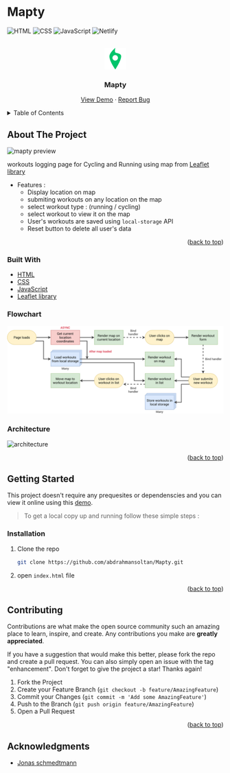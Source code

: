 # Mapty

<div id="top"></div>

![HTML](https://img.shields.io/badge/HTML5-E34F26?style=for-the-badge&logo=html5&logoColor=white)
![CSS](https://img.shields.io/badge/CSS3-1572B6?style=for-the-badge&logo=css3&logoColor=white)
![JavaScript](https://img.shields.io/badge/JavaScript-F7DF1E?style=for-the-badge&logo=javascript&logoColor=black)
![Netlify](https://img.shields.io/badge/Netlify-00C7B7?style=for-the-badge&logo=netlify&logoColor=white)

<!-- PROJECT LOGO -->
<br />
<div align="center">
  <a href="https://mapty-abdelrahmansoltan.netlify.app">
    <img src="./img/icon.png" alt="Logo" height="50"  >
  </a>

  <h3 align="center">Mapty</h3>

  <p align="center">
    <a href="https://mapty-abdelrahmansoltan.netlify.app">View Demo</a>
    ·
    <a href="https://github.com/abdrahmansoltan/Mapty/issues">Report Bug</a>
  </p>
</div>

<!-- TABLE OF CONTENTS -->
<details>
  <summary>Table of Contents</summary>
  <ol>
    <li>
      <a href="#about-the-project">About The Project</a>
      <ul>
        <li><a href="#built-with">Built With</a></li>
        <li><a href="#flowchart">Flowchart</a></li>
        <li><a href="#architecture">Architecture</a></li>
      </ul>
    </li>
    <li>
      <a href="#getting-started">Getting Started</a>
      <ul>
        <li><a href="#installation">Installation</a></li>
      </ul>
    </li>
    <li><a href="#contributing">Contributing</a></li>
    <li><a href="#acknowledgments">Acknowledgments</a></li>
  </ol>
</details>

<!-- ABOUT THE PROJECT -->

## About The Project

![mapty preview](./img/Preview.PNG)

workouts logging page for Cycling and Running using map from [Leaflet library](https://leafletjs.com/SlavaUkraini/index.html)

- Features :
  - Display location on map
  - submiting workouts on any location on the map
  - select workout type : (running / cycling)
  - select workout to view it on the map
  - User's workouts are saved using `local-storage` API
  - Reset button to delete all user's data

<p align="right">(<a href="#top">back to top</a>)</p>

### Built With

- [HTML](https://html.com/)
- [CSS](https://www.w3schools.com/css/)
- [JavaScript](https://www.javascript.com/)
- [Leaflet library](https://leafletjs.com/SlavaUkraini/index.html)

### Flowchart

<img src='./img/Mapty-flowchart.png' alt='flowchart' >

### Architecture

<img src='./img/Mapty-architecture.png' alt='architecture' >

<p align="right">(<a href="#top">back to top</a>)</p>

<!-- GETTING STARTED -->

## Getting Started

This project doesn't require any prequesites or dependenscies and you can view it online using this [demo](https://mapty-abdelrahmansoltan.netlify.app).

> To get a local copy up and running follow these simple steps :

### Installation

1. Clone the repo
   ```sh
   git clone https://github.com/abdrahmansoltan/Mapty.git
   ```
2. open `index.html` file

<p align="right">(<a href="#top">back to top</a>)</p>

<!-- CONTRIBUTING -->

## Contributing

Contributions are what make the open source community such an amazing place to learn, inspire, and create. Any contributions you make are **greatly appreciated**.

If you have a suggestion that would make this better, please fork the repo and create a pull request. You can also simply open an issue with the tag "enhancement".
Don't forget to give the project a star! Thanks again!

1. Fork the Project
2. Create your Feature Branch (`git checkout -b feature/AmazingFeature`)
3. Commit your Changes (`git commit -m 'Add some AmazingFeature'`)
4. Push to the Branch (`git push origin feature/AmazingFeature`)
5. Open a Pull Request

<p align="right">(<a href="#top">back to top</a>)</p>

<!-- ACKNOWLEDGMENTS -->

## Acknowledgments

- [Jonas schmedtmann](https://github.com/jonasschmedtmann)

